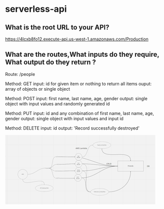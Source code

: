 # serverless-api

## What is the root URL to your API?
https://4lcxb8fo12.execute-api.us-west-1.amazonaws.com/Production

## What are the routes,What inputs do they require, What output do they return ?
Route: /people

Method: GET
input: id for given item or nothing to return all items
ouput: array of objects or single object

Method: POST
input: first name, last name, age, gender
output: single object with input values and randomly generated id

Method: PUT
input: id and any combination of first name, last name, age, gender
output: single object with input values and input id

Method: DELETE
input: id
output: 'Record successfully destroyed'

![API Diagram](./uml.png)
